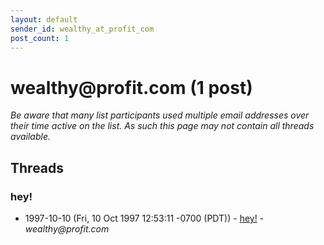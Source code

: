 ```yaml
---
layout: default
sender_id: wealthy_at_profit_com
post_count: 1
---
```


# wealthy<span>@</span>profit.com (1 post)

_Be aware that many list participants used multiple email addresses over their time active on the list. As such this page may not contain all threads available._

## Threads

### hey!
+ 1997-10-10 (Fri, 10 Oct 1997 12:53:11 -0700 (PDT)) - [hey!](/archive/1997/10/13525c43819d4f6587316d6b0b264524420adf374eb13f4907555413baf6e564) - _wealthy@profit.com_

